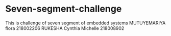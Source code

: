 # Seven-segment-challenge
This is challenge of seven segment of embedded systems
MUTUYEMARIYA flora 218002206 RUKESHA Cynthia Michelle 218008902
